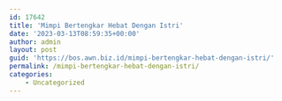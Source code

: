 ```yaml
---
id: 17642
title: 'Mimpi Bertengkar Hebat Dengan Istri'
date: '2023-03-13T08:59:35+00:00'
author: admin
layout: post
guid: 'https://bos.awn.biz.id/mimpi-bertengkar-hebat-dengan-istri/'
permalink: /mimpi-bertengkar-hebat-dengan-istri/
categories:
    - Uncategorized
---
```


